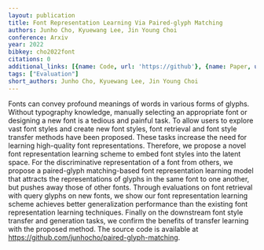 ```yaml
---
layout: publication
title: Font Representation Learning Via Paired-glyph Matching
authors: Junho Cho, Kyuewang Lee, Jin Young Choi
conference: Arxiv
year: 2022
bibkey: cho2022font
citations: 0
additional_links: [{name: Code, url: 'https://github'}, {name: Paper, url: 'https://arxiv.org/abs/2211.10967'}]
tags: ["Evaluation"]
short_authors: Junho Cho, Kyuewang Lee, Jin Young Choi
---
```

Fonts can convey profound meanings of words in various forms of glyphs.
Without typography knowledge, manually selecting an appropriate font or
designing a new font is a tedious and painful task. To allow users to explore
vast font styles and create new font styles, font retrieval and font style
transfer methods have been proposed. These tasks increase the need for learning
high-quality font representations. Therefore, we propose a novel font
representation learning scheme to embed font styles into the latent space. For
the discriminative representation of a font from others, we propose a
paired-glyph matching-based font representation learning model that attracts
the representations of glyphs in the same font to one another, but pushes away
those of other fonts. Through evaluations on font retrieval with query glyphs
on new fonts, we show our font representation learning scheme achieves better
generalization performance than the existing font representation learning
techniques. Finally on the downstream font style transfer and generation tasks,
we confirm the benefits of transfer learning with the proposed method. The
source code is available at https://github.com/junhocho/paired-glyph-matching.